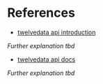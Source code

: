 # References

<!--

Owen Gallagher
9 June 2021

-->

- [twelvedata api introduction](https://twelvedata.com/blog/first-introduction-getting-an-advantage-in-a-few-minutes)

_Further explanation tbd_

- [twelvedata api docs](https://twelvedata.com/docs)

_Further explanation tbd_

